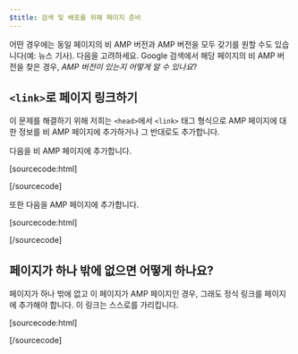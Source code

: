 ```yaml
---
$title: 검색 및 배포를 위해 페이지 준비
---
```


어떤 경우에는 동일 페이지의 비 AMP 버전과 AMP 버전을 모두 갖기를 원할 수도 있습니다(예: 뉴스 기사). 다음을 고려하세요. Google 검색에서 해당 페이지의 비 AMP 버전을 찾은 경우, *AMP 버전이 있는지 어떻게 알 수 있나요*?

## `<link>`로 페이지 링크하기

이 문제를 해결하기 위해 저희는 `<head>`에서 `<link>` 태그 형식으로 AMP 페이지에 대한 정보를 비 AMP 페이지에 추가하거나 그 반대로도 추가합니다.

다음을 비 AMP 페이지에 추가합니다.

[sourcecode:html]
<link rel="amphtml" href="https://www.example.com/url/to/amp/document.html">
[/sourcecode]

또한 다음을 AMP 페이지에 추가합니다.

[sourcecode:html]
<link rel="canonical" href="https://www.example.com/url/to/full/document.html">
[/sourcecode]

## 페이지가 하나 밖에 없으면 어떻게 하나요?

페이지가 하나 밖에 없고 이 페이지가 AMP 페이지인 경우, 그래도 정식 링크를 페이지에 추가해야 합니다. 이 링크는 스스로를 가리킵니다.

[sourcecode:html]
<link rel="canonical" href="https://www.example.com/url/to/amp/document.html">
[/sourcecode]
